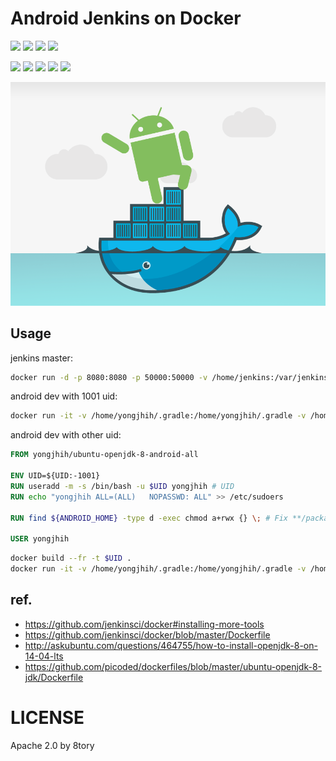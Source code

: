 # Android Jenkins on Docker

[![](https://badge.imagelayers.io/yongjhih/ubuntu-jenkins:latest.svg)](https://imagelayers.io/?images=yongjhih/ubuntu-jenkins:latest)
[![](https://badge.imagelayers.io/yongjhih/ubuntu-jenkins-android:latest.svg)](https://imagelayers.io/?images=yongjhih/ubuntu-jenkins-android:latest)
[![](https://badge.imagelayers.io/yongjhih/ubuntu-jenkins-android-extra:latest.svg)](https://imagelayers.io/?images=yongjhih/ubuntu-jenkins-android-extra:latest)
[![](https://badge.imagelayers.io/yongjhih/ubuntu-jenkins-android-23:latest.svg)](https://imagelayers.io/?images=yongjhih/ubuntu-jenkins-android-23:latest)

[![](https://badge.imagelayers.io/yongjhih/ubuntu-openjdk-8:latest.svg)](https://imagelayers.io/?images=yongjhih/ubuntu-openjdk-8:latest)
[![](https://badge.imagelayers.io/yongjhih/ubuntu-openjdk-8-android:latest.svg)](https://imagelayers.io/?images=yongjhih/ubuntu-openjdk-8-android:latest)
[![](https://badge.imagelayers.io/yongjhih/ubuntu-openjdk-8-android-extra:latest.svg)](https://imagelayers.io/?images=yongjhih/ubuntu-openjdk-8-android-extra:latest)
[![](https://badge.imagelayers.io/yongjhih/ubuntu-openjdk-8-android-all:latest.svg)](https://imagelayers.io/?images=yongjhih/ubuntu-openjdk-8-android-all:latest)
[![](https://badge.imagelayers.io/yongjhih/ubuntu-openjdk-8-android-all-jenkins:latest.svg)](https://imagelayers.io/?images=yongjhih/ubuntu-openjdk-8-android-all-jenkins:latest)

![](art/docker-android.png)

## Usage

jenkins master:

```sh
docker run -d -p 8080:8080 -p 50000:50000 -v /home/jenkins:/var/jenkins_home yongjhih/ubuntu-openjdk-8-android-all-jenkins
```

android dev with 1001 uid:

```sh
docker run -it -v /home/yongjhih/.gradle:/home/yongjhih/.gradle -v /home/yongjhih/works/android:/home/yongjhih/works/android yongjhih/ubuntu-openjdk-8-android-all-1001 bash
```

android dev with other uid:

```dockerfile
FROM yongjhih/ubuntu-openjdk-8-android-all

ENV UID=${UID:-1001}
RUN useradd -m -s /bin/bash -u $UID yongjhih # UID
RUN echo "yongjhih ALL=(ALL)   NOPASSWD: ALL" >> /etc/sudoers

RUN find ${ANDROID_HOME} -type d -exec chmod a+rwx {} \; # Fix **/package.xml (Permission Denied)

USER yongjhih
```

```sh
docker build --fr -t $UID .
docker run -it -v /home/yongjhih/.gradle:/home/yongjhih/.gradle -v /home/yongjhih/works/android:/home/yongjhih/works/android $UID bash
```

## ref.

* https://github.com/jenkinsci/docker#installing-more-tools
* https://github.com/jenkinsci/docker/blob/master/Dockerfile
* http://askubuntu.com/questions/464755/how-to-install-openjdk-8-on-14-04-lts
* https://github.com/picoded/dockerfiles/blob/master/ubuntu-openjdk-8-jdk/Dockerfile

# LICENSE

Apache 2.0 by 8tory
